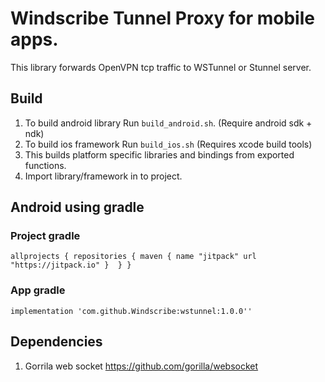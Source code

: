# Windscribe Tunnel Proxy for mobile apps.
 This library forwards OpenVPN tcp traffic to WSTunnel or Stunnel server.

## Build
1. To build android library Run `build_android.sh`. (Require android sdk + ndk)
2. To build ios framework Run `build_ios.sh` (Requires xcode build tools)
3. This builds platform specific libraries and bindings from exported functions.
4. Import library/framework in to project.


## Android using gradle
### Project gradle
`allprojects {
repositories {
maven {
name "jitpack"
url "https://jitpack.io"
     } 
  }
}`
### App gradle
`implementation 'com.github.Windscribe:wstunnel:1.0.0''`

## Dependencies
1. Gorrila web socket
https://github.com/gorilla/websocket
